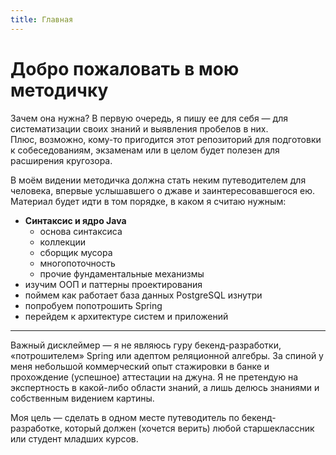 ```yaml
---
title: Главная
---
```


# Добро пожаловать в мою методичку

Зачем она нужна? В первую очередь, я пишу ее для себя — для систематизации своих знаний и выявления пробелов в них.  
Плюс, возможно, кому-то пригодится этот репозиторий для подготовки к собеседованиям, экзаменам или в целом будет полезен для расширения кругозора.

В моём видении методичка должна стать неким путеводителем для человека, впервые услышавшего о джаве и заинтересовавшегося ею. Материал будет идти в том порядке, в каком я считаю нужным:

- **Синтаксис и ядро Java**  
  - основа синтаксиса  
  - коллекции  
  - сборщик мусора  
  - многопоточность  
  - прочие фундаментальные механизмы
- изучим ООП и паттерны проектирования  
- поймем как работает база данных PostgreSQL изнутри  
- попробуем попотрошить Spring  
- перейдем к архитектуре систем и приложений

---

Важный дисклеймер — я не являюсь гуру бекенд-разработки, «потрошителем» Spring или адептом реляционной алгебры. За спиной у меня небольшой коммерческий опыт стажировки в банке и прохождение (успешное) аттестации на джуна. Я не претендую на экспертность в какой-либо области знаний, а лишь делюсь знаниями и собственным видением картины.

Моя цель — сделать в одном месте путеводитель по бекенд-разработке, который должен (хочется верить) любой старшеклассник или студент младших курсов.
